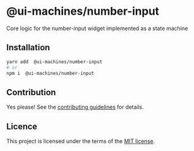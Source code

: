 # @ui-machines/number-input

Core logic for the number-input widget implemented as a state machine

## Installation

```sh
yarn add  @ui-machines/number-input
# or
npm i  @ui-machines/number-input
```

## Contribution

Yes please! See the [contributing guidelines](https://github.com/chakra-ui/ui-machines/blob/main/CONTRIBUTING.md) for details.

## Licence

This project is licensed under the terms of the [MIT license](https://github.com/chakra-ui/ui-machines/blob/main/LICENSE).
